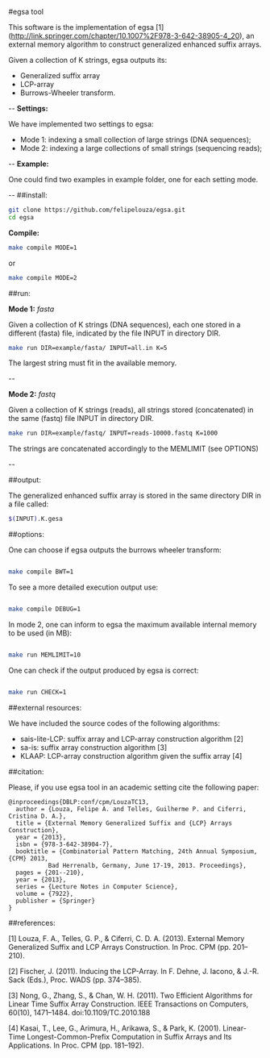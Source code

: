 #egsa tool

This software is the implementation of egsa \[1\] (http://link.springer.com/chapter/10.1007%2F978-3-642-38905-4_20), an external memory algorithm to construct generalized enhanced suffix arrays.

Given a collection of K strings, egsa outputs its:

* Generalized suffix array 
* LCP-array 
* Burrows-Wheeler transform.

--
**Settings:**

We have implemented two settings to egsa:

* Mode 1: indexing a small collection of large strings (DNA sequences);
* Mode 2: indexing a large collections of small strings (sequencing reads);


--
**Example:**

One could find two examples in example folder, one for each setting mode.

--
##install:


```sh
git clone https://github.com/felipelouza/egsa.git
cd egsa
```

**Compile:**

```sh
make compile MODE=1 
```

or

```sh
make compile MODE=2
```

##run:

**Mode 1:** _fasta_

Given a collection of K strings (DNA sequences), each one stored in a different (fasta) file, indicated by the file INPUT in directory DIR.

```sh
make run DIR=example/fasta/ INPUT=all.in K=5 
```

The largest string must fit in the available memory.

--

**Mode 2:** _fastq_

Given a collection of K strings (reads), all strings stored (concatenated) in the same (fastq) file INPUT in directory DIR.

```sh
make run DIR=example/fastq/ INPUT=reads-10000.fastq K=1000
```

The strings are concatenated accordingly to the MEMLIMIT (see OPTIONS)

--

##output:

The generalized enhanced suffix array is stored in the same directory DIR in a file called:

```sh
$(INPUT).K.gesa
```

##options:

One can choose if egsa outputs the burrows wheeler transform:

```sh

make compile BWT=1

```

To see a more detailed execution output use:

```sh

make compile DEBUG=1

```

In mode 2, one can inform to egsa the maximum available internal memory to be used (in MB):

```sh

make run MEMLIMIT=10

```

One can check if the output produced by egsa is correct:

```sh

make run CHECK=1

```

##external resources:

We have included the source codes of the following algorithms: 

* sais-lite-LCP: suffix array and LCP-array construction algorithm \[2\]
* sa-is: suffix array construction algorithm \[3\]
* KLAAP: LCP-array construction algorithm given the suffix array \[4\]

##citation:

Please, if you use egsa tool in an academic setting cite the following paper:

	@inproceedings{DBLP:conf/cpm/LouzaTC13,
	  author = {Louza, Felipe A. and Telles, Guilherme P. and Ciferri, Cristina D. A.},
	  title = {External Memory Generalized Suffix and {LCP} Arrays Construction},
   	  year = {2013},
	  isbn = {978-3-642-38904-7},
	  booktitle = {Combinatorial Pattern Matching, 24th Annual Symposium, {CPM} 2013,
               Bad Herrenalb, Germany, June 17-19, 2013. Proceedings},
	  pages = {201--210},
	  year = {2013},
	  series = {Lecture Notes in Computer Science},
	  volume = {7922},
	  publisher = {Springer}
	}

##references:

\[1\] Louza, F. A., Telles, G. P., & Ciferri, C. D. A. (2013). External Memory Generalized Suffix and LCP Arrays Construction. In Proc. CPM  (pp. 201–210).

\[2\] Fischer, J. (2011). Inducing the LCP-Array. In F. Dehne, J. Iacono, & J.-R. Sack (Eds.), Proc. WADS (pp. 374–385).

\[3\] Nong, G., Zhang, S., & Chan, W. H. (2011). Two Efficient Algorithms for Linear Time Suffix Array Construction. IEEE Transactions on Computers, 60(10), 1471–1484. doi:10.1109/TC.2010.188

\[4\] Kasai, T., Lee, G., Arimura, H., Arikawa, S., & Park, K. (2001). Linear-Time Longest-Common-Prefix Computation in Suffix Arrays and Its Applications. In Proc. CPM (pp. 181–192).

